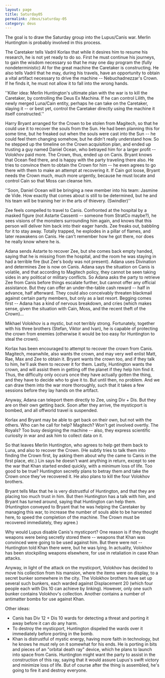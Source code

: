 ```yaml
---
layout: page
title: Saturday05
permalink: /deus/saturday-05
category: deus
---
```

The goal is to draw the Saturday group into the Lupus/Canis war. Merlin Huntington is probably involved in this process.

The Caretaker tells Vadril Korlax that while it desires him to resume his research, he is not yet ready to do so. First he must continue his journeys, to gain the wisdom necessary so that he may one day program the (fully nondeterministic) AI for the great machine the Caretaker is constructing. He also tells Vadril that he may, during his travels, have an opportunity to obtain a vital artifact necessary to drive the machine -- Nebuchadnezzar's Crown. If he finds it, he must not allow it to fall into the wrong hands.

''Killer idea: Merlin Huntington's ultimate plan with the war is to kill the Caretaker, by controlling the Deus Ex Machina. If he can control Lilith, the newly merged Luna/Cain entity, perhaps he can take on the Caretaker, slaying it -- or best yet, control the Caretaker directly using the machine it itself constructed.''

Harry Bryant arranged for the Crown to be stolen from Magitech, so that he could use it to recover the souls from the Sun. He had been planning this for some time, but he freaked out when the souls were cast into the Sun -- he could feel them changing somehow, but he didn't really understand how. So he stepped up the timeline on the Crown acquisition plan, and ended up trusting a guy named Daniel Ocean, who betrayed him for a larger profit -- Volokhov paid more. The Crown, thus, ended up on Canis. Bryant knows that Ocean fled there, and is happy with the party traveling there also. He tries to convince them to obtain the Crown for him -- he even agrees to go there with them to make an attempt at recovering it. If Cain got loose, Bryant needs the Crown much, much more urgently, because he must locate and control Cain so that Moss can cleanse him.

''Soon, Daniel Ocean will be bringing a new member into his team: Jasmine de Vide. How exactly that comes about is still to be determined, but he and his team will be training her in the arts of thievery. (Swindler)''

Zee feels compelled to travel to Canis. Confronted at the hospital by a masked figure (not Astarte Cassenti -- someone from StratCo maybe?), he sees visions of the monsters surrounding him again, and knows that this person will deliver him back into their eager hands. Zee freaks out, babbling for it to stay away. Totally trapped, he explodes in a pillar of flames, and later reawakens on Canis. He can't remember how he got there, nor does he really know where he is.

Adana sends Astarte to recover Zee, but she comes back empty handed, saying that he is missing from the hospital, and the room he was staying in had a terrible fire (but Zee's body was not present). Adana uses Divination and determines Zee is now on Canis. Adana says the situation on Canis is volatile, and that according to Magitech policy, they cannot be seen taking sides in any political or military conflicts. So Adana asks the party to retrieve Zee from Canis before things escalate further, but cannot offer any official assistance. But they can offer an under-the-table cash reward -- half in advance, half afterward. They could also conceivably threaten blackmail against certain party members, but only as a last resort. Begging comes first -- Adana has a kind of nervous breakdown, and cries (which makes sense, given the situation with Cain, Moss, and the recent theft of the Crown)...

Mikhael Volokhov is a mystic, but not terribly strong. Fortunately, together with his three brothers (Stefan, Viktor and Ivan), he is capable of protecting the crown from enemies (otherwise it would be too easy for Huntington to steal the crown).

Korlax has been encouraged to attempt to recover the crown from Canis. Magitech, meanwhile, also wants the crown, and may very well enlist Matt, Rae, Max and Zee to obtain it. Bryant wants the crown too, and if they talk to him, he'll ask them to recover it for them. Lastly, Huntington wants the crown, and will assist them in getting off the planet if they help him find it. Thus, the difficulty only occurs once they have actually gotten the thing, and they have to decide who to give it to. But until then, no problem. And we can draw them into the war more thoroughly, such that it takes a few sessions before they lay hands on the artifact.

Anyway, Adana can teleport them directly to Zee, using Div + Dis. But they are on their own getting back. Soon after they arrive, the mysticport is bombed, and all offworld travel is suspended.

Korlax and Bryant may be able to get back on their own, but not with the others. Who can he call for help? Magitech? Won't get involved overtly. The Royals? Too busy designing the machine -- also, they express scientific curiosity in war and ask him to collect data on it.

So that leaves Merlin Huntington, who agrees to help get them back to Luna, and also to recover the Crown. (He subtly tries to talk them into finding the Crown first, by asking them about why the came to Canis in the first place, etc.) Lin says he doesn't want anything in return, except to see the war that Khan started ended quickly, with a minimum loss of life. Too good to be true? Huntington secretly plans to betray them and take the Crown once they've recovered it. He also plans to kill the four Volokhov brothers.

Bryant tells Max that he is very distrustful of Huntington, and that they are placing too much trust in him. But then Huntington has a talk with him, and Bryant has turned around, saying that Huntington can help them. (Huntington conveyed to Bryant that he was helping the Caretaker by managing this war, to increase the number of souls able to be harvested here, to speed the completion of the machine. The Crown must be recovered immediately, they agree.)

Why would Lupus disable Canis's mysticport? One reason is if they thought weapons were being secretly stored there -- weapons that Khan was convinced were going to be used against him. But there were not -- Huntington told Khan there were, but he was lying. In actuality, Volokhov has been stockpiling weapons elsewhere, for use in retaliation in case Khan attacks.

Anyway, in light of the attack on the mysticport, Volokhov has decided to move his collection from his mansion, where the items were on display, to a secret bunker somewhere in the city. The Volokhov brothers have set up several such bunkers, each warded against Displacement 20 (which four people each with Dis 10 can achieve by linking). However, only one such bunker contains Volokhov's collection. Another contains a number of antimatter bombs for use against Khan.

Other ideas:
* Canis has Div 12 + Dis 10 wards for detecting a threat and porting it away before it can do any harm.
* To destroy the mysticport, Huntington dispeled the wards over it immediately before porting in the bomb.
* Khan is distrustful of mystic energy, having more faith in technology, but he knows he must rely on it somewhat for his ends. He is porting in bits and pieces of an &quot;orbital death ray&quot; device, which he plans to launch into space from Canis. Huntington might want the party to assist in the construction of this ray, saying that it would assure Lupus's swift victory and minimize loss of life. But of course after the thing is assembled, he's going to fire it and destroy everyone.
